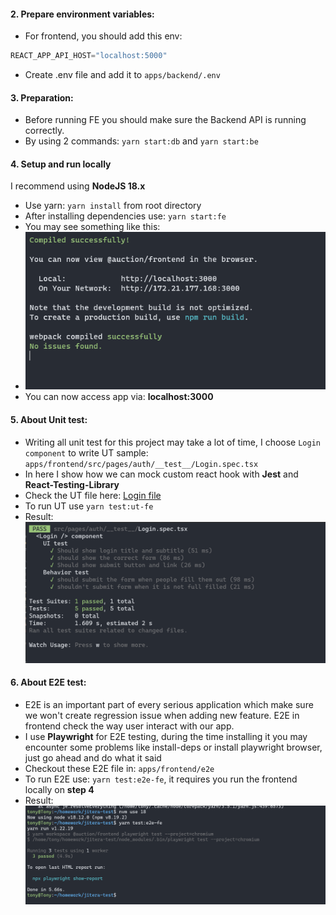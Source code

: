 #### 2. Prepare environment variables:
- For frontend, you should add this env:
```js
REACT_APP_API_HOST="localhost:5000"
```
- Create .env file and add it to `apps/backend/.env`
#### 3. Preparation:
- Before running FE you should make sure the Backend API is running correctly. 
- By using 2 commands: `yarn start:db` and `yarn start:be`

#### 4. Setup and run locally
I recommend using **NodeJS 18.x**
- Use yarn: `yarn install` from root directory
- After installing dependencies use: `yarn start:fe`
- You may see something like this:
- <img src="../images/FE-run-properly.PNG" />
- You can now access app via: **localhost:3000**

#### 5. About Unit test:
- Writing all unit test for this project may take a lot of time, I choose `Login component` to write UT sample: `apps/frontend/src/pages/auth/__test__/Login.spec.tsx`
- In here I show how we can mock custom react hook with **Jest** and **React-Testing-Library**
- Check the UT file here: [Login file](apps/frontend/src/pages/auth/__test__/Login.spec.tsx)
- To run UT use `yarn test:ut-fe`
- Result: <img src="../images/FE-UT.png" />


#### 6. About E2E test: 
- E2E is an important part of every serious application which make sure we won't create regression issue when adding new feature. E2E in frontend check the way user interact with our app.
- I use **Playwright** for E2E testing, during the time installing it you may encounter some problems like install-deps or install playwright browser, just go ahead and do what it said  
- Checkout these E2E file in: `apps/frontend/e2e`
- To run E2E use: `yarn test:e2e-fe`, it requires you run the frontend locally on **step 4**
- Result: <img src="../images/FE-E2E.png" />